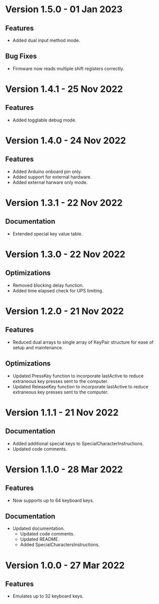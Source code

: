 # Version 1.5.0 - 01 Jan 2023
## Features
- Added dual input method mode.

## Bug Fixes
- Firmware now reads multiple shift registers correctly.

# Version 1.4.1 - 25 Nov 2022
## Features
- Added togglable debug mode.

# Version 1.4.0 - 24 Nov 2022
## Features
- Added Arduino onboard pin only.
- Added support for external hardware.
- Added external harware only mode.

# Version 1.3.1 - 22 Nov 2022
## Documentation
- Extended special key value table.

# Version 1.3.0 - 22 Nov 2022
## Optimizations
- Removed blocking delay function.
- Added time elapsed check for UPS limiting.

# Version 1.2.0 - 21 Nov 2022
## Features
- Reduced dual arrays to single array of KeyPair structure for ease of setup and maintenance.

## Optimizations
- Updated PressKey function to incorporate lastActive to reduce extraneous key presses sent to the computer.
- Updated ReleaseKey function to incorporate lastActive to reduce extraneous key presses sent to the computer.

# Version 1.1.1 - 21 Nov 2022
## Documentation
- Added additional special keys to SpecialCharacterInstructions.
- Updated code comments.

# Version 1.1.0 - 28 Mar 2022
## Features
- Now supports up to 64 keyboard keys.

## Documentation
- Updated documentation.
  - Updated code comments.
  - Updated README.
  - Added SpecialCharactersInstructions.

# Version 1.0.0 - 27 Mar 2022
## Features
- Emulates up to 32 keyboard keys.